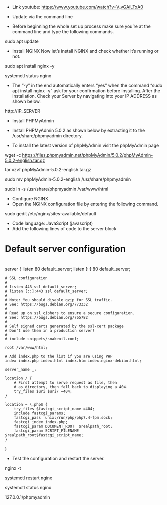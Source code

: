 - Link youtube:
https://www.youtube.com/watch?v=V_vGAiLTxA0

- Update via the command line
- Before beginning the whole set up process make sure you’re at the command line and type the following commands.

sudo apt update

- Install NGINX
Now let’s install NGINX and check whether it’s running or not.

sudo apt install nginx -y

systemctl status nginx

- The “-y” in the end automatically enters “yes” when the command “sudo apt install nginx -y” ask for your confirmation before installing. After the installation. Check your Server by navigating into your IP ADDRESS as shown below.

http://IP_SERVER

- Install PHPMyAdmin

- Install PHPMyAdmin 5.0.2 as shown below by extracting it to the /usr/share/phpmyadmin directory.

- To install the latest version of phpMyAdmin visit the phpMyAdmin page

wget -c https://files.phpmyadmin.net/phpMyAdmin/5.0.2/phpMyAdmin-5.0.2-english.tar.gz

tar xzvf phpMyAdmin-5.0.2-english.tar.gz

sudo mv phpMyAdmin-5.0.2-english /usr/share/phpmyadmin

sudo ln -s /usr/share/phpmyadmin /var/www/html

- Configure NGINX
- Open the NGINX configuration file by entering the following command.

sudo gedit /etc/nginx/sites-available/default

- Code language: JavaScript (javascript)
 - Add the following lines of code to the server block

# Default server configuration
#
server {
	listen 80 default_server;
	listen [::]:80 default_server;

	# SSL configuration
	#
	# listen 443 ssl default_server;
	# listen [::]:443 ssl default_server;
	#
	# Note: You should disable gzip for SSL traffic.
	# See: https://bugs.debian.org/773332
	#
	# Read up on ssl_ciphers to ensure a secure configuration.
	# See: https://bugs.debian.org/765782
	#
	# Self signed certs generated by the ssl-cert package
	# Don't use them in a production server!
	#
	# include snippets/snakeoil.conf;

	root /var/www/html;

	# Add index.php to the list if you are using PHP
	index index.php index.html index.htm index.nginx-debian.html;

	server_name _;

	location / {
		# First attempt to serve request as file, then
		# as directory, then fall back to displaying a 404.
		try_files $uri $uri/ =404;
	}
	
	location ~ \.php$ {
  		try_files $fastcgi_script_name =404;
  		include fastcgi_params;
  		fastcgi_pass  unix:/run/php/php7.4-fpm.sock;
  		fastcgi_index index.php;
  		fastcgi_param DOCUMENT_ROOT  $realpath_root;
  		fastcgi_param SCRIPT_FILENAME   $realpath_root$fastcgi_script_name; 
	}
}



- Test the configuration and restart the server.

nginx -t

systemctl restart nginx

systemctl status nginx

127.0.0.1/phpmyadmin

